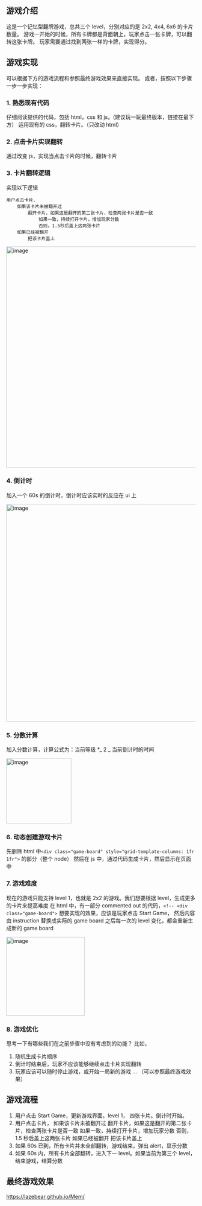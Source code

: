 ## 游戏介绍

这是一个记忆型翻牌游戏，总共三个 level，分别对应的是 2x2, 4x4, 6x6 的卡片数量。
游戏一开始的时候，所有卡牌都是背面朝上，玩家点击一张卡牌，可以翻转这张卡牌。
玩家需要通过找到两张一样的卡牌，实现得分。

## 游戏实现

可以根据下方的游戏流程和参照最终游戏效果来直接实现。
或者，按照以下步骤一步一步实现：

### 1. 熟悉现有代码

仔细阅读提供的代码，包括 html，css 和 js。(建议玩一玩最终版本，链接在最下方）
运用现有的 css，翻转卡片。（只改动 html）

### 2. 点击卡片实现翻转

通过改变 js，实现当点击卡片的时候，翻转卡片

### 3. 卡片翻转逻辑

实现以下逻辑

```
用户点击卡片，
    如果该卡片未被翻开过
        翻开卡片，如果这是翻开的第二张卡片，检查两张卡片是否一致
            如果一致，持续打开卡片，增加玩家分数
            否则，1.5秒后盖上这两张卡片
    如果已经被翻开
        把该卡片盖上
```
<img width="586" alt="image" src="https://github.com/LazeBear/jr-fullstack-assignment/assets/19187875/9f3d922b-49f0-4599-9ea5-c7f1ef0fe881">


### 4. 倒计时

加入一个 60s 的倒计时，倒计时应该实时的反应在 ui 上

<img width="577" alt="image" src="https://github.com/LazeBear/jr-fullstack-assignment/assets/19187875/7bf080e3-42c5-4ee1-9df8-653ef690aeb5">

### 5. 分数计算

加入分数计算，计算公式为：当前等级 \*_ 2 _ 当前倒计时的时间

<img width="173" alt="image" src="https://github.com/LazeBear/jr-fullstack-assignment/assets/19187875/993bca9e-bffa-4215-aee8-493e6f187dc4">

### 6. 动态创建游戏卡片

先删除 html 中`<div class="game-board" style="grid-template-columns: 1fr 1fr">` 的部分（整个 node）
然后在 js 中，通过代码生成卡片，然后显示在页面中

### 7. 游戏难度

现在的游戏只能支持 level 1，也就是 2x2 的游戏。我们想要根据 level，生成更多的卡片来提高难度
在 html 中，有一部分 commented out 的代码，`<!-- <div class="game-board">`
想要实现的效果，应该是玩家点击 Start Game， 然后内容由 instruction 替换成实际的 game board
之后每一次的 level 变化，都会重新生成新的 game board

<img width="209" alt="image" src="https://github.com/LazeBear/jr-fullstack-assignment/assets/19187875/ee301aa2-6eec-4109-9efa-92330d55753d">


### 8. 游戏优化

思考一下有哪些我们在之前步骤中没有考虑到的功能？
比如，

1. 随机生成卡片顺序
2. 倒计时结束后，玩家不应该能够继续点击卡片实现翻转
3. 玩家应该可以随时停止游戏，或开始一局新的游戏
   ...
   （可以参照最终游戏效果）

## 游戏流程

1. 用户点击 Start Game，更新游戏界面。level 1， 四张卡片。倒计时开始。
2. 用户点击卡片，
   如果该卡片未被翻开过
   翻开卡片，如果这是翻开的第二张卡片，检查两张卡片是否一致
   如果一致，持续打开卡片，增加玩家分数
   否则，1.5 秒后盖上这两张卡片
   如果已经被翻开
   把该卡片盖上
3. 如果 60s 已到，所有卡片并未全部翻转，游戏结束，弹出 alert，显示分数
4. 如果 60s 内，所有卡片全部翻转，进入下一 level。如果当前为第三个 level，结束游戏，结算分数

## 最终游戏效果

https://lazebear.github.io/Mem/
